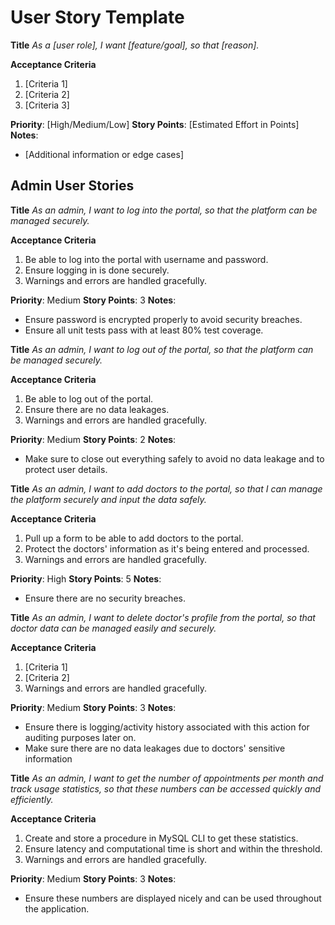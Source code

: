 # User Story Template

**Title**
_As a [user role], I want [feature/goal], so that [reason]._

**Acceptance Criteria**
1. [Criteria 1]
2. [Criteria 2]
3. [Criteria 3]

**Priority**: [High/Medium/Low]
**Story Points**: [Estimated Effort in Points]
**Notes**:
- [Additional information or edge cases]

## Admin User Stories

**Title**
_As an admin, I want to log into the portal, so that the platform can be managed securely._

**Acceptance Criteria**
1. Be able to log into the portal with username and password.
2. Ensure logging in is done securely.
3. Warnings and errors are handled gracefully.

**Priority**: Medium
**Story Points**: 3
**Notes**:
- Ensure password is encrypted properly to avoid security breaches.
- Ensure all unit tests pass with at least 80% test coverage.

**Title**
_As an admin, I want to log out of the portal, so that the platform can be managed securely._

**Acceptance Criteria**
1. Be able to log out of the portal.
2. Ensure there are no data leakages.
3. Warnings and errors are handled gracefully.

**Priority**: Medium
**Story Points**: 2
**Notes**:
- Make sure to close out everything safely to avoid no data leakage and to protect user details.

**Title**
_As an admin, I want to add doctors to the portal, so that I can manage the platform securely and input the data safely._

**Acceptance Criteria**
1. Pull up a form to be able to add doctors to the portal.
2. Protect the doctors' information as it's being entered and processed.
3. Warnings and errors are handled gracefully.

**Priority**: High
**Story Points**: 5
**Notes**:
- Ensure there are no security breaches.

**Title**
_As an admin, I want to delete doctor's profile from the portal, so that doctor data can be managed easily and securely._

**Acceptance Criteria**
1. [Criteria 1]
2. [Criteria 2]
3. Warnings and errors are handled gracefully.

**Priority**: Medium
**Story Points**: 3
**Notes**:
- Ensure there is logging/activity history associated with this action for auditing purposes later on.
- Make sure there are no data leakages due to doctors' sensitive information

**Title**
_As an admin, I want to get the number of appointments per month and track usage statistics, so that these numbers can be accessed quickly and efficiently._

**Acceptance Criteria**
1. Create and store a procedure in MySQL CLI to get these statistics.
2. Ensure latency and computational time is short and within the threshold.
3. Warnings and errors are handled gracefully.

**Priority**: Medium
**Story Points**: 3
**Notes**:
- Ensure these numbers are displayed nicely and can be used throughout the application.